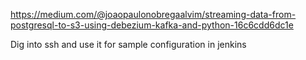 https://medium.com/@joaopaulonobregaalvim/streaming-data-from-postgresql-to-s3-using-debezium-kafka-and-python-16c6cdd6dc1e

Dig into ssh and use it for sample configuration in jenkins
